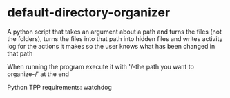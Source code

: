 # default-directory-organizer
A python script that takes an argument about a path and turns the files (not the folders), turns the files into that path into hidden files and writes activity log for the actions it makes so the user knows what has been changed in that path

When running the program execute it with '/-the path you want to organize-/' at the end 

Python TPP requirements: watchdog
